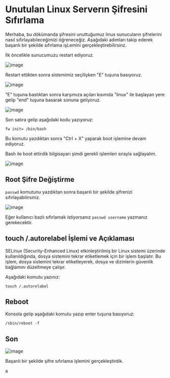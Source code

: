 # Unutulan Linux Serverın Şifresini Sıfırlama

Merhaba, bu dökümanda şifresini unuttuğumuz linux sunucuların şifrelerini nasıl sıfırlayabileceğimizi öğreneceğiz. Aşağıdaki adımları takip ederek başarılı bir şekilde sıfırlama işLemini gerçekleştirebilirsinz.


İlk öncelikle sunucumuzu restart ediyoruz.

![image](https://github.com/ugurcomptech/Linux-ForgotPassword-Reset/assets/133202238/95a6f5b7-c71f-4713-945c-3376fc61e8d0)


Restart ettikten sonra sistemimiz seçiliyken "E" tuşuna basıyoruz.

![image](https://github.com/ugurcomptech/Linux-ForgotPassword-Reset/assets/133202238/61a4e9b8-064f-44bb-af8d-3026a1c759ca)


"E" tuşuna bastıktan sonra karşımıza açılan kısımda "linux" ile başlayan yere gelip "end" tuşuna basarak sonuna geliyoruz.

![image](https://github.com/ugurcomptech/Linux-ForgotPassword-Reset/assets/133202238/387a870f-3b58-4243-89e6-fd0b9863646f)

Son satıra gelip aşağıdaki kodu yazıyoruz:

```
fw init= /bin/bash
```

Bu komutu yazdıktan sonra "Ctrl + X" yaparak boot işlemine devam ediyoruz.

Bash ile boot ettirdik bilgisayarı şimdi gerekli işlemleri sırayla sağlayalım.

![image](https://github.com/ugurcomptech/Linux-ForgotPassword-Reset/assets/133202238/6537003e-7586-4d99-85b2-4acbc1e886bc)


## Root Şifre Değiştirme

`passwd` komutunu yazdıktan sonra başarılı bir şekilde şifrenizi sıfırlayabilirsiniz.

![image](https://github.com/ugurcomptech/Linux-ForgotPassword-Reset/assets/133202238/cccd0372-dd75-4cef-842c-ba3edcd8fc1b)

Eğer kullanıcı bazlı sıfırlamak istiyorsanız `passwd username` yazmanız gerekecektir.

## touch /.autorelabel İşlemi ve Açıklaması

SELinux (Security-Enhanced Linux) etkinleştirilmiş bir Linux sistemi üzerinde kullanıldığında, dosya sistemini tekrar etiketlemek için bir işlem başlatır. Bu işlem, dosya sistemini tekrar etiketleyerek, dosya ve dizinlerin güvenlik bağlamını düzeltmeye çalışır.

Aşağıdaki komutu yazınız:

```
touch /.autorelabel
```

## Reboot

Konsola gelip aşağıdaki komutu yazıp enter tuşuna basıyoruz:

```
/sbin/reboot -f
```


## Son

![image](https://github.com/ugurcomptech/Linux-ForgotPassword-Reset/assets/133202238/82f76262-d89d-4279-af52-69adc590bb0c)

Başarılı bir şekilde şifre sıfırlama işlemini gerçekleştirdik.









a
